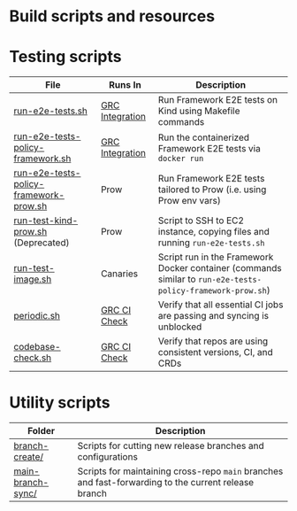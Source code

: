 # Build scripts and resources

# Testing scripts

| File                                                                               | Runs In                                                 | Description                                                                                                 |
| ---------------------------------------------------------------------------------- | ------------------------------------------------------- | ----------------------------------------------------------------------------------------------------------- |
| [run-e2e-tests.sh](./run-e2e-tests.sh)                                             | [GRC Integration](../.github/workflows/integration.yml) | Run Framework E2E tests on Kind using Makefile commands                                                     |
| [run-e2e-tests-policy-framework.sh](./run-e2e-tests-policy-framework.sh)           | [GRC Integration](../.github/workflows/integration.yml) | Run the containerized Framework E2E tests via `docker run`                                                  |
| [run-e2e-tests-policy-framework-prow.sh](./run-e2e-tests-policy-framework-prow.sh) | Prow                                                    | Run Framework E2E tests tailored to Prow (i.e. using Prow env vars)                                         |
| [run-test-kind-prow.sh](./run-test-kind-prow.sh)<br>(Deprecated)                   | Prow                                                    | Script to SSH to EC2 instance, copying files and running `run-e2e-tests.sh`                                 |
| [run-test-image.sh](./run-test-image.sh)                                           | Canaries                                                | Script run in the Framework Docker container (commands similar to `run-e2e-tests-policy-framework-prow.sh`) |
| [periodic.sh](./periodic.sh)                                                       | [GRC CI Check](../.github/workflows/repo-config.yml)    | Verify that all essential CI jobs are passing and syncing is unblocked                                      |
| [codebase-check.sh](./codebase-check.sh)                                           | [GRC CI Check](../.github/workflows/repo-config.yml)    | Verify that repos are using consistent versions, CI, and CRDs                                               |

# Utility scripts

| Folder                                   | Description                                                                                          |
| ---------------------------------------- | ---------------------------------------------------------------------------------------------------- |
| [branch-create/](./branch-create/)       | Scripts for cutting new release branches and configurations                                          |
| [main-branch-sync/](./main-branch-sync/) | Scripts for maintaining cross-repo `main` branches and fast-forwarding to the current release branch |
